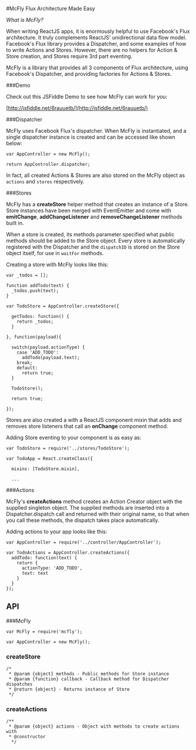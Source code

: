 #McFly
Flux Architecture Made Easy

*What is McFly?*

When writing ReactJS apps, it is enormously helpful to use Facebook's Flux architecture. It truly complements ReactJS' unidirectional data flow model. Facebook's Flux library provides a Dispatcher, and some examples of how to write Actions and Stores. However, there are no helpers for Action & Store creation, and Stores require 3rd part eventing.

McFly is a library that provides all 3 components of Flux architecture, using Facebook's Dispatcher, and providing factories for Actions & Stores.

###Demo

Check out this JSFiddle Demo to see how McFly can work for you:

[http://jsfiddle.net/6rauuetb/](http://jsfiddle.net/6rauuetb/)

###Dispatcher

McFly uses Facebook Flux's dispatcher. When McFly is instantiated, and a single dispatcher instance is created and can be accessed like shown below:

	var AppController = new McFly();
	
	return AppController.dispatcher;
	
In fact, all created Actions & Stores are also stored on the McFly object as `actions` and `stores` respectively.

###Stores

McFly has a **createStore** helper method that creates an instance of a Store. Store instances have been merged with EventEmitter and come with **emitChange**, **addChangeListener** and **removeChangeListener** methods built in.

When a store is created, its methods parameter specified what public methods should be added to the Store object. Every store is automatically registered with the Dispatcher and the `dispatchID` is stored on the Store object itself, for use in `waitFor` methods. 

Creating a store with McFly looks like this:

	var _todos = [];

	function addTodo(text) {
	  _todos.push(text);
	}

	var TodoStore = AppController.createStore({

	  getTodos: function() {
	    return _todos;
	  }

	}, function(payload){

	  switch(payload.actionType) {
	    case 'ADD_TODO':
	      addTodo(payload.text);
	    break;
	    default:
	      return true;
	  }

	  TodoStore();

	  return true;

	});

Stores are also created a with a ReactJS component mixin that adds and removes store listeners that call an **onChange** component method.

Adding Store eventing to your component is as easy as:

	var TodoStore = require('../stores/TodoStore');

	var TodoApp = React.createClass({

	  mixins: [TodoStore.mixin],
	  
	  ...

###Actions

McFly's **createActions** method creates an Action Creator object with the supplied singleton object. The supplied methods are inserted into a Dispatcher.dispatch call and returned with their original name, so that when you call these methods, the dispatch takes place automatically. 

Adding actions to your app looks like this:

	var AppController = require('../controller/AppController');

	var TodoActions = AppController.createActions({
	  addTodo: function(text) {
	    return {
	      actionType: 'ADD_TODO',
	      text: text
	    }
	  }
	});

## API

###McFly

	var McFly = require('mcfly');

	var AppController = new McFly();


### createStore
	/*
	 * @param {object} methods - Public methods for Store instance
	 * @param {function} callback - Callback method for Dispatcher dispatches
	 * @return {object} - Returns instance of Store
	 */
	
### createActions

    /**
     * @param {object} actions - Object with methods to create actions with
     * @constructor
	  */

